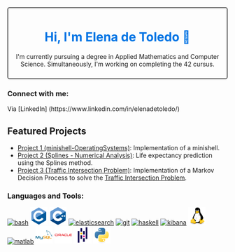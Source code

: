 <div style="border: 2px solid #555; padding: 10px; border-radius: 5px; text-align: center;">
   <h1 align="center"style="color: #0074E4;">Hi, I'm Elena de Toledo 🚀</h1>
   <p align="center">I'm currently pursuing a degree in Applied Mathematics and Computer Science. Simultaneously, I'm working on completing the 42 cursus.</p>
</div>
<h3 align="left">Connect with me:</h3>
<p align="left"> Via [LinkedIn] (https://www.linkedin.com/in/elenadetoledo/)
</p>

## Featured Projects
- [Project 1 (minishell-OperatingSystems)](https://github.com/elenadetoledo/minishell-OperatingSystems): Implementation of a minishell.
- [Project 2 (Splines - Numerical Analysis)](https://github.com/elenadetoledo/Splines---Numerical-Analysis): Life expectancy prediction using the Splines method.
- [Project 3 (Traffic Intersection Problem)](https://github.com/elenadetoledo/Traffic-intersection-problem): Implementation of a Markov Decision Process to solve the [Traffic Intersection Problem](https://www.sciencedirect.com/science/article/pii/S2405896316302075).

<h3 align="left">Languages and Tools:</h3>
<p align="left">
   <a href="https://www.gnu.org/software/bash/" target="_blank" rel="noreferrer"><img src="https://www.vectorlogo.zone/logos/gnu_bash/gnu_bash-icon.svg" alt="bash" width="40" height="40"/></a>
   <a href="https://www.cprogramming.com/" target="_blank" rel="noreferrer"><img src="https://raw.githubusercontent.com/devicons/devicon/master/icons/c/c-original.svg" alt="c" width="40" height="40"/></a>
   <a href="https://www.w3schools.com/cpp/" target="_blank" rel="noreferrer"><img src="https://raw.githubusercontent.com/devicons/devicon/master/icons/cplusplus/cplusplus-original.svg" alt="cplusplus" width="40" height="40"/></a>
   <a href="https://www.elastic.co" target="_blank" rel="noreferrer"><img src="https://www.vectorlogo.zone/logos/elastic/elastic-icon.svg" alt="elasticsearch" width="40" height="40"/></a>
   <a href="https://git-scm.com/" target="_blank" rel="noreferrer"><img src="https://www.vectorlogo.zone/logos/git-scm/git-scm-icon.svg" alt="git" width="40" height="40"/></a>
   <a href="https://www.haskell.org/" target="_blank" rel="noreferrer"><img src="https://upload.wikimedia.org/wikipedia/commons/1/1c/Haskell-Logo.svg" alt="haskell" width="40" height="40"/></a>
   <a href="https://www.elastic.co/kibana" target="_blank" rel="noreferrer"><img src="https://www.vectorlogo.zone/logos/elasticco_kibana/elasticco_kibana-icon.svg" alt="kibana" width="40" height="40"/></a>
   <a href="https://www.linux.org/" target="_blank" rel="noreferrer"><img src="https://raw.githubusercontent.com/devicons/devicon/master/icons/linux/linux-original.svg" alt="linux" width="40" height="40"/></a>
   <a href="https://www.mathworks.com/" target="_blank" rel="noreferrer"><img src="https://upload.wikimedia.org/wikipedia/commons/2/21/Matlab_Logo.png" alt="matlab" width="40" height="40"/></a>
   <a href="https://www.mysql.com/" target="_blank" rel="noreferrer"><img src="https://raw.githubusercontent.com/devicons/devicon/master/icons/mysql/mysql-original-wordmark.svg" alt="mysql" width="40" height="40"/></a>
   <a href="https://www.oracle.com/" target="_blank" rel="noreferrer"><img src="https://raw.githubusercontent.com/devicons/devicon/master/icons/oracle/oracle-original.svg" alt="oracle" width="40" height="40"/></a>
   <a href="https://pandas.pydata.org/" target="_blank" rel="noreferrer"><img src="https://raw.githubusercontent.com/devicons/devicon/2ae2a900d2f041da66e950e4d48052658d850630/icons/pandas/pandas-original.svg" alt="pandas" width="40" height="40"/></a>
   <a href="https://www.python.org" target="_blank" rel="noreferrer"><img src="https://raw.githubusercontent.com/devicons/devicon/master/icons/python/python-original.svg" alt="python" width="40" height="40"/></a>
</p>


